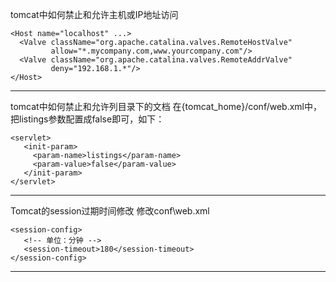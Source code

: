 tomcat中如何禁止和允许主机或IP地址访问
```
<Host name="localhost" ...>
  <Valve className="org.apache.catalina.valves.RemoteHostValve"
         allow="*.mycompany.com,www.yourcompany.com"/>
  <Valve className="org.apache.catalina.valves.RemoteAddrValve"
         deny="192.168.1.*"/>
</Host>
```
--------------------------------------------------------------------------------------
tomcat中如何禁止和允许列目录下的文档
在{tomcat_home}/conf/web.xml中，把listings参数配置成false即可，如下：
```
<servlet>
   <init-param>
     <param-name>listings</param-name>
     <param-value>false</param-value>
   </init-param>
</servlet>
```
--------------------------------------------------------------------------------------
Tomcat的session过期时间修改
 修改conf\web.xml
 ```
<session-config>
    <!-- 单位：分钟 -->
    <session-timeout>180</session-timeout>
</session-config>
```
--------------------------------------------------------------------------------------